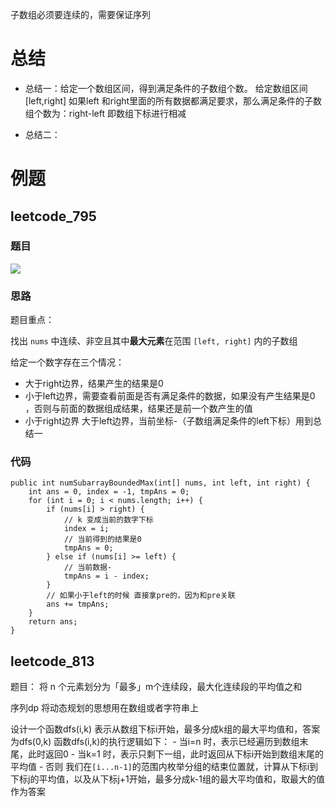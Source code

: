 子数组必须要连续的，需要保证序列

# 总结

- 总结一：给定一个数组区间，得到满足条件的子数组个数。
	给定数组区间[left,right]  如果left 和right里面的所有数据都满足要求，那么满足条件的子数组个数为：right-left  即数组下标进行相减

- 总结二：

# 例题

## leetcode_795


### 题目

![](Pasted%20image%2020221124111957.png)

### 思路

题目重点：

找出 `nums` 中连续、非空且其中**最大元素**在范围 `[left, right]` 内的子数组

给定一个数字存在三个情况：
- 大于right边界，结果产生的结果是0
- 小于left边界，需要查看前面是否有满足条件的数据，如果没有产生结果是0 ，否则与前面的数据组成结果，结果还是前一个数产生的值
- 小于right边界 大于left边界，当前坐标-（子数组满足条件的left下标）用到总结一

### 代码

```
public int numSubarrayBoundedMax(int[] nums, int left, int right) {  
    int ans = 0, index = -1, tmpAns = 0;  
    for (int i = 0; i < nums.length; i++) {  
        if (nums[i] > right) {  
            // k 变成当前的数字下标  
            index = i;  
            // 当前得到的结果是0  
            tmpAns = 0;  
        } else if (nums[i] >= left) {  
            // 当前数据-  
            tmpAns = i - index;  
        }  
        // 如果小于left的时候 直接拿pre的，因为和pre关联  
        ans += tmpAns;  
    }  
    return ans;  
}
```


## leetcode_813

题目：
将 n 个元素划分为「最多」m个连续段，最大化连续段的平均值之和

序列dp  将动态规划的思想用在数组或者字符串上

设计一个函数dfs(i,k) 表示从数组下标i开始，最多分成k组的最大平均值和，答案为dfs(0,k)
函数dfs(i,k)的执行逻辑如下：
	- 当i=n 时，表示已经遍历到数组末尾，此时返回0
	- 当k=1 时，表示只剩下一组，此时返回从下标i开始到数组末尾的平均值
	- 否则 我们在`[i...n-1]`的范围内枚举分组的结束位置就，计算从下标i到下标j的平均值，以及从下标j+1开始，最多分成k-1组的最大平均值和，取最大的值作为答案

